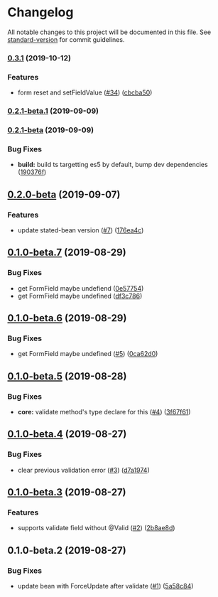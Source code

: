 # Changelog

All notable changes to this project will be documented in this file. See [standard-version](https://github.com/conventional-changelog/standard-version) for commit guidelines.

### [0.3.1](https://github.com/mjolnirjs/stated-form-bean/compare/v0.3.0...v0.3.1) (2019-10-12)


### Features

* form reset and setFieldValue ([#34](https://github.com/mjolnirjs/stated-form-bean/issues/34)) ([cbcba50](https://github.com/mjolnirjs/stated-form-bean/commit/cbcba509d8bd9fcce42ae52f242a72c60c854925))

### [0.2.1-beta.1](https://github.com/mjolnirjs/stated-form-bean/compare/v0.2.1-beta...v0.2.1-beta.1) (2019-09-09)

### [0.2.1-beta](https://github.com/mjolnirjs/stated-form-bean/compare/v0.2.0-beta...v0.2.1-beta) (2019-09-09)


### Bug Fixes

* **build:** build ts targetting es5 by default, bump dev dependencies ([190376f](https://github.com/mjolnirjs/stated-form-bean/commit/190376f))

## [0.2.0-beta](https://github.com/mjolnirjs/stated-form-bean/compare/v0.1.0-beta.7...v0.2.0-beta) (2019-09-07)


### Features

* update stated-bean version ([#7](https://github.com/mjolnirjs/stated-form-bean/issues/7)) ([176ea4c](https://github.com/mjolnirjs/stated-form-bean/commit/176ea4c))

## [0.1.0-beta.7](https://github.com/mjolnirjs/stated-form-bean/compare/v0.1.0-beta.6...v0.1.0-beta.7) (2019-08-29)


### Bug Fixes

* get FormField maybe undefiend ([0e57754](https://github.com/mjolnirjs/stated-form-bean/commit/0e57754))
* get FormField maybe undefined ([df3c786](https://github.com/mjolnirjs/stated-form-bean/commit/df3c786))

## [0.1.0-beta.6](https://github.com/mjolnirjs/stated-form-bean/compare/v0.1.0-beta.5...v0.1.0-beta.6) (2019-08-29)


### Bug Fixes

* get FormField maybe undefined ([#5](https://github.com/mjolnirjs/stated-form-bean/issues/5)) ([0ca62d0](https://github.com/mjolnirjs/stated-form-bean/commit/0ca62d0))

## [0.1.0-beta.5](https://github.com/mjolnirjs/stated-form-bean/compare/v0.1.0-beta.4...v0.1.0-beta.5) (2019-08-28)


### Bug Fixes

* **core:** validate method's type declare for this ([#4](https://github.com/mjolnirjs/stated-form-bean/issues/4)) ([3f67f61](https://github.com/mjolnirjs/stated-form-bean/commit/3f67f61))

## [0.1.0-beta.4](https://github.com/mjolnirjs/stated-form-bean/compare/v0.1.0-beta.3...v0.1.0-beta.4) (2019-08-27)


### Bug Fixes

* clear previous validation error ([#3](https://github.com/mjolnirjs/stated-form-bean/issues/3)) ([d7a1974](https://github.com/mjolnirjs/stated-form-bean/commit/d7a1974))

## [0.1.0-beta.3](https://github.com/mjolnirjs/stated-form-bean/compare/v0.1.0-beta.2...v0.1.0-beta.3) (2019-08-27)


### Features

* supports validate field without @Valid ([#2](https://github.com/mjolnirjs/stated-form-bean/issues/2)) ([2b8ae8d](https://github.com/mjolnirjs/stated-form-bean/commit/2b8ae8d))

## 0.1.0-beta.2 (2019-08-27)


### Bug Fixes

* update bean with ForceUpdate after validate ([#1](https://github.com/mjolnirjs/stated-form-bean/issues/1)) ([5a58c84](https://github.com/mjolnirjs/stated-form-bean/commit/5a58c84))
